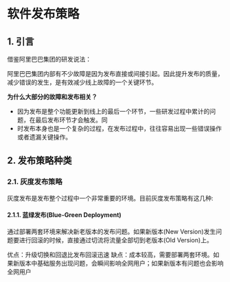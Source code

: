 # 软件发布策略

## 1. 引言

借鉴阿里巴巴集团的研发说法：

阿里巴巴集团内部有不少故障是因为发布直接或间接引起。因此提升发布的质量，减少错误的发生，是有效减少线上故障的一个关键环节。

**为什么大部分的故障和发布相关？**

* 因为发布是整个功能更新到线上的最后一个环节，一些研发过程中累计的问题，在最后发布环节才会触发。同
* 时发布本身也是一个复杂的过程，在发布过程中，往往容易出现一些错误操作或者遗漏关键操作。

## 2. 发布策略种类

### 2.1. 灰度发布策略

灰度发布是发布整个过程中一个非常重要的环境。目前灰度发布策略有这几种:

#### 2.1.1. 蓝绿发布(Blue-Green Deployment)

通过部署两套环境来解决新老版本的发布问题。如果新版本(New Version)发生问题要进行回滚的时候，直接通过切流将流量全部切到老版本(Old Version)上。

优点：升级切换和回退比发布回滚迅速
缺点：成本较高，需要部署两套环境。如果新版本中基础服务出现问题，会瞬间影响全网用户；如果新版本有问题也会影响全网用户

